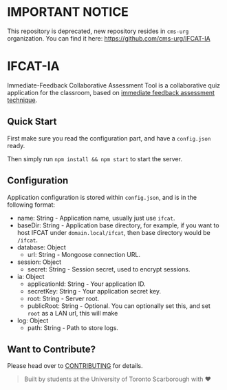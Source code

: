 # IMPORTANT NOTICE

This repository is deprecated, new repository resides in `cms-urg` organization. You can find it here: https://github.com/cms-urg/IFCAT-IA


# IFCAT-IA
Immediate-Feedback Collaborative Assessment Tool is a collaborative quiz application for the classroom, based on [immediate feedback assessment technique](https://link.springer.com/article/10.1007/BF03395423).

## Quick Start

First make sure you read the configuration part, and have a `config.json` ready.

Then simply run `npm install && npm start` to start the server.

## Configuration

Application configuration is stored within `config.json`, and is in the following format:

* name: String - Application name, usually just use `ifcat`.
* baseDir: String - Application base directory, for example, if you want to host IFCAT under `domain.local/ifcat`, then base directory would be `/ifcat`.
* database: Object
    * url: String - Mongoose connection URL.
* session: Object
    * secret: String - Session secret, used to encrypt sessions.
* ia: Object
    * applicationId: String - Your application ID.
    * secretKey: String - Your application secret key.
    * root: String - Server root.
    * publicRoot: String - Optional. You can optionally set this, and set `root` as a LAN url, this will make 
* log: Object
    * path: String - Path to store logs.

## Want to Contribute?

Please head over to [CONTRIBUTING](https://github.com/junthehacker/IFCAT-IA/blob/master/CONTRIBUTING.md) for details.

> Built by students at the University of Toronto Scarborough with ❤️

